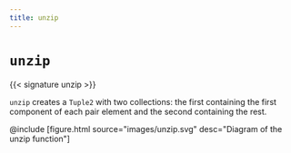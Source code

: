 ```yaml
---
title: unzip
---
```


# `unzip`

{{< signature unzip >}}

`unzip` creates a `Tuple2` with two collections: the first containing the first component of each pair element and the second containing the rest.

@include [figure.html source="images/unzip.svg" desc="Diagram of the unzip function"]
